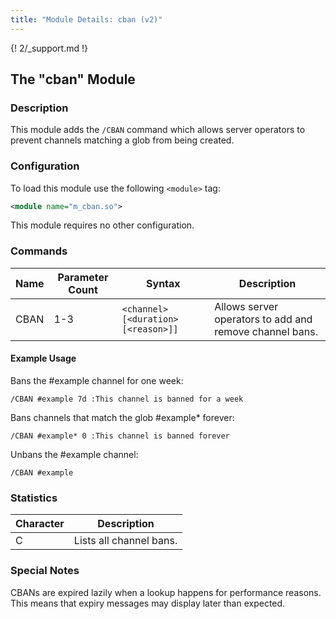 ```yaml
---
title: "Module Details: cban (v2)"
---
```


{! 2/_support.md !}

## The "cban" Module

### Description

This module adds the `/CBAN` command which allows server operators to prevent channels matching a glob from being created.

### Configuration

To load this module use the following `<module>` tag:

```xml
<module name="m_cban.so">
```

This module requires no other configuration.

### Commands

Name | Parameter Count | Syntax                              | Description
---- | --------------- | ----------------------------------- | -----------
CBAN | 1-3             | `<channel> [<duration> [<reason>]]` | Allows server operators to add and remove channel bans.

#### Example Usage

Bans the #example channel for one week:

```plaintext
/CBAN #example 7d :This channel is banned for a week
```

Bans channels that match the glob #example* forever:

```plaintext
/CBAN #example* 0 :This channel is banned forever
```

Unbans the #example channel:

```plaintext
/CBAN #example
```

### Statistics

Character | Description
--------- | -----------
C         | Lists all channel bans.

### Special Notes

CBANs are expired lazily when a lookup happens for performance reasons. This means that expiry messages may display later than expected.
